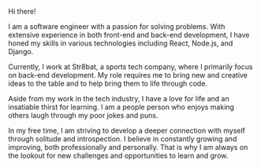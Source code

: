 Hi there!

I am a software engineer with a passion for solving problems. With extensive experience in both front-end and back-end development, I have honed my skills in various technologies including React, Node.js, and Django.

Currently, I work at Str8bat, a sports tech company, where I primarily focus on back-end development. My role requires me to bring new and creative ideas to the table and to help bring them to life through code.

Aside from my work in the tech industry, I have a love for life and an insatiable thirst for learning. I am a people person who enjoys making others laugh through my poor jokes and puns.

In my free time, I am striving to develop a deeper connection with myself through solitude and introspection. I believe in constantly growing and improving, both professionally and personally. That is why I am always on the lookout for new challenges and opportunities to learn and grow.
